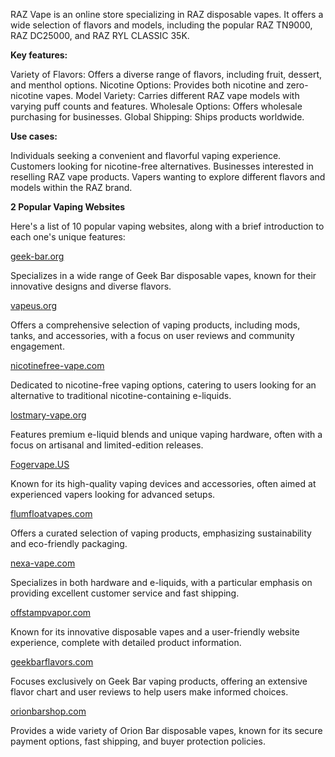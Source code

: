 RAZ Vape is an online store specializing in RAZ disposable vapes. It offers a wide selection of flavors and models, including the popular RAZ TN9000, RAZ DC25000, and RAZ RYL CLASSIC 35K.

**Key features:**

Variety of Flavors: Offers a diverse range of flavors, including fruit, dessert, and menthol options.
Nicotine Options: Provides both nicotine and zero-nicotine vapes.
Model Variety: Carries different RAZ vape models with varying puff counts and features.
Wholesale Options: Offers wholesale purchasing for businesses.
Global Shipping: Ships products worldwide.

**Use cases:**

Individuals seeking a convenient and flavorful vaping experience.
Customers looking for nicotine-free alternatives.
Businesses interested in reselling RAZ vape products.
Vapers wanting to explore different flavors and models within the RAZ brand.

**2 Popular Vaping Websites**

Here's a list of 10 popular vaping websites, along with a brief introduction to each one's unique features:

‌[geek-bar.org‌](https://www.geek-bar.org/)

‌Specializes in a wide range of Geek Bar disposable vapes, known for their innovative designs and diverse flavors.

‌[vapeus.org‌](https://www.vapeus.org/)

‌Offers a comprehensive selection of vaping products, including mods, tanks, and accessories, with a focus on user reviews and community engagement.

‌[nicotinefree-vape.com‌](https://www.nicotinefree-vape.com/)

‌Dedicated to nicotine-free vaping options, catering to users looking for an alternative to traditional nicotine-containing e-liquids.

‌[lostmary-vape.org‌](https://www.lostmary-vape.org/)

‌Features premium e-liquid blends and unique vaping hardware, often with a focus on artisanal and limited-edition releases.

‌[Fogervape.US‌](https://www.fogervape.us/)

‌Known for its high-quality vaping devices and accessories, often aimed at experienced vapers looking for advanced setups.

‌[flumfloatvapes.com‌](https://www.flumfloatvapes.com/)

‌Offers a curated selection of vaping products, emphasizing sustainability and eco-friendly packaging.

‌[nexa-vape.com‌](https://www.nexa-vape.com/)

‌Specializes in both hardware and e-liquids, with a particular emphasis on providing excellent customer service and fast shipping.

‌[offstampvapor.com‌](https://www.offstampvapor.com/)

‌Known for its innovative disposable vapes and a user-friendly website experience, complete with detailed product information.

‌[geekbarflavors.com‌](https://www.geekbarflavors.com/)

‌Focuses exclusively on Geek Bar vaping products, offering an extensive flavor chart and user reviews to help users make informed choices.

‌[orionbarshop.com](https://www.orionbarshop.com/)

‌Provides a wide variety of Orion Bar disposable vapes, known for its secure payment options, fast shipping, and buyer protection policies.
